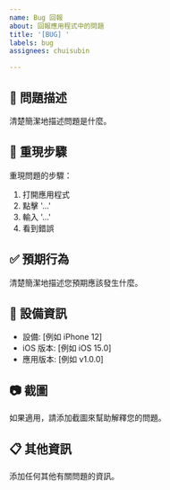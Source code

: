 ```yaml
---
name: Bug 回報
about: 回報應用程式中的問題
title: '[BUG] '
labels: bug
assignees: chuisubin

---
```


## 🐛 問題描述
清楚簡潔地描述問題是什麼。

## 🔄 重現步驟
重現問題的步驟：
1. 打開應用程式
2. 點擊 '...'
3. 輸入 '...'
4. 看到錯誤

## ✅ 預期行為
清楚簡潔地描述您預期應該發生什麼。

## 📱 設備資訊
 - 設備: [例如 iPhone 12]
 - iOS 版本: [例如 iOS 15.0]
 - 應用版本: [例如 v1.0.0]

## 📷 截圖
如果適用，請添加截圖來幫助解釋您的問題。

## 📋 其他資訊
添加任何其他有關問題的資訊。